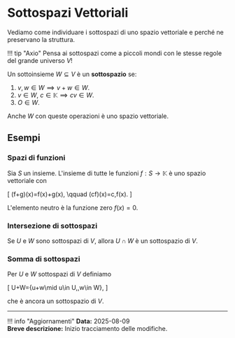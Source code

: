 # Sottospazi Vettoriali

Vediamo come individuare i sottospazi di uno spazio vettoriale e perché ne preservano la struttura.

!!! tip "Axio"
    Pensa ai sottospazi come a piccoli mondi con le stesse regole del grande universo $V$!

Un sottoinsieme $W \subseteq V$ è un **sottospazio** se:

1. $v,w\in W \implies v+w \in W$.
2. $v\in W$, $c\in\mathbb{K} \implies cv\in W$.
3. $O \in W$.

Anche $W$ con queste operazioni è uno spazio vettoriale.

## Esempi

### Spazi di funzioni

Sia $S$ un insieme. L'insieme di tutte le funzioni $f:S\to\mathbb{K}$ è uno spazio vettoriale con

\[
(f+g)(x)=f(x)+g(x), \qquad (cf)(x)=c\,f(x).
\]

L'elemento neutro è la funzione zero $f(x)=0$.

### Intersezione di sottospazi

Se $U$ e $W$ sono sottospazi di $V$, allora $U\cap W$ è un sottospazio di $V$.

### Somma di sottospazi

Per $U$ e $W$ sottospazi di $V$ definiamo

\[
U+W=\{u+w\mid u\in U,\,w\in W\},
\]

che è ancora un sottospazio di $V$.

---

!!! info "Aggiornamenti"
    **Data:** 2025-08-09  
    **Breve descrizione:** Inizio tracciamento delle modifiche.

